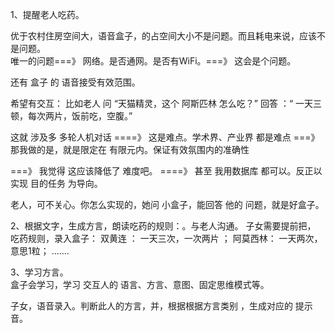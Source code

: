 
1、提醒老人吃药。 

优于农村住房空间大，语音盒子，的占空间大小不是问题。而且耗电来说，应该不是问题。  
唯一的问题===》 网络。是否通网。是否有WiFi。===》 这会是个问题。  

还有 盒子  的  语音接受有效范围。

希望有交互：  比如老人 问 “天猫精灵，这个 阿斯匹林  怎么吃？”  回答 ：“ 一天三顿，每次两片，饭前吃，空腹。”

这就  涉及多 多轮人机对话  ====》  这是难点。学术界、产业界 都是难点 ===》 那我做的是，就是限定在 有限元内。保证有效氛围内的准确性

===》 我觉得 这应该降低了 难度吧。  ====》 甚至  我用数据库 都可以。反正以 实现 目的任务 为导向。

老人，可不关心。你怎么实现的，她问  小盒子，能回答 他的 问题，就是好盒子。


2、根据文字，生成方言，朗读吃药的规则：。与老人沟通。
   子女需要提前把，  吃药规则，录入盒子：    双黄连 ： 一天三次，一次两片  ； 阿莫西林： 一天两次，意思1粒；    .......  


3、学习方言。   
盒子会学习，学习 交互人的  语言、方言、意图、固定思维模式等。  

子女，语音录入。判断此人的方言，并，根据根据方言类别 ，生成对应的 提示音。

